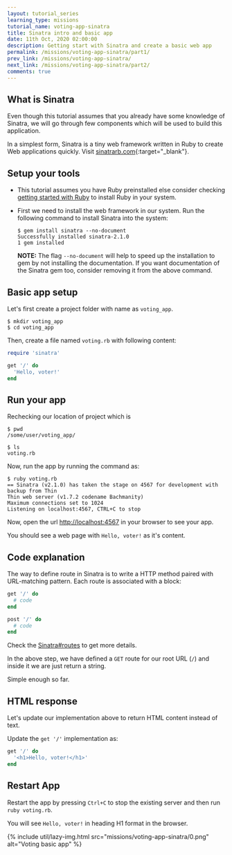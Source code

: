 ```yaml
---
layout: tutorial_series
learning_type: missions
tutorial_name: voting-app-sinatra
title: Sinatra intro and basic app
date: 11th Oct, 2020 02:00:00
description: Getting start with Sinatra and create a basic web app
permalink: /missions/voting-app-sinatra/part1/
prev_link: /missions/voting-app-sinatra/
next_link: /missions/voting-app-sinatra/part2/
comments: true
---
```


## What is Sinatra

Even though this tutorial assumes that you already have some knowledge of Sinatra, we will go through few components which will be used to build this application.

In a simplest form, Sinatra is a tiny web framework written in Ruby to create Web applications quickly.
Visit [sinatrarb.com](http://sinatrarb.com){:target="_blank"}.

## Setup your tools

- This tutorial assumes you have Ruby preinstalled else consider checking [getting started with Ruby](/ruby/section-one/getting-started/) to install Ruby in your system.
- First we need to install the web framework in our system. Run the following command to install Sinatra into the system:

  ```shell
  $ gem install sinatra --no-document
  Successfully installed sinatra-2.1.0
  1 gem installed
  ```

  __NOTE:__ The flag `--no-document` will help to speed up the installation to gem by not installing the documentation. If you want documentation of the Sinatra gem too, consider removing it from the above command.

## Basic app setup

Let's first create a project folder with name as `voting_app`.

```shell
$ mkdir voting_app
$ cd voting_app
```

Then, create a file named `voting.rb` with following content:

```ruby
require 'sinatra'

get '/' do
  'Hello, voter!'
end
```

## Run your app

Rechecking our location of project which is

```shell
$ pwd
/some/user/voting_app/

$ ls
voting.rb
```

Now, run the app by running the command as:

```shell
$ ruby voting.rb
== Sinatra (v2.1.0) has taken the stage on 4567 for development with backup from Thin
Thin web server (v1.7.2 codename Bachmanity)
Maximum connections set to 1024
Listening on localhost:4567, CTRL+C to stop
```

Now, open the url [http://localhost:4567](http://localhost:4567) in your browser to see your app.

You should see a web page with `Hello, voter!` as it's content.

## Code explanation

The way to define route in Sinatra is to write a HTTP method paired with URL-matching pattern. Each route is associated with a block:

```ruby
get '/' do
  # code
end

post '/' do
  # code
end
```

Check the [Sinatra#routes](https://github.com/sinatra/sinatra#routes) to get more details.

In the above step, we have defined a `GET` route for our root URL (`/`) and inside it we are just return a string.

Simple enough so far.

## HTML response

Let's update our implementation above to return HTML content instead of text.

Update the `get '/'` implementation as:

```ruby
get '/' do
  '<h1>Hello, voter!</h1>'
end
```

## Restart App

Restart the app by pressing `Ctrl+C` to stop the existing server and then run `ruby voting.rb`.

You will see `Hello, voter!` in heading H1 format in the browser.

{% include util/lazy-img.html src="missions/voting-app-sinatra/0.png" alt="Voting basic app" %}
